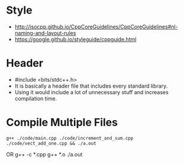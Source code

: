 # Style
- http://isocpp.github.io/CppCoreGuidelines/CppCoreGuidelines#nl-naming-and-layout-rules
- https://google.github.io/styleguide/cppguide.html

# Header
- #include <bits/stdc++.h>
- It is basically a header file that includes every standard library.
- Using it would include a lot of unnecessary stuff and increases compilation time.

# Compile Multiple Files
    g++ ./code/main.cpp ./code/increment_and_sum.cpp ./code/vect_add_one.cpp && ./a.out
OR
    g++ -c *.cpp
    g++ *.o
    ./a.out

